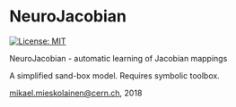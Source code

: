 # NeuroJacobian
[![License: MIT](https://img.shields.io/badge/License-MIT-yellow.svg)](https://opensource.org/licenses/MIT)

NeuroJacobian - automatic learning of Jacobian mappings

A simplified sand-box model. Requires symbolic toolbox.

mikael.mieskolainen@cern.ch, 2018
